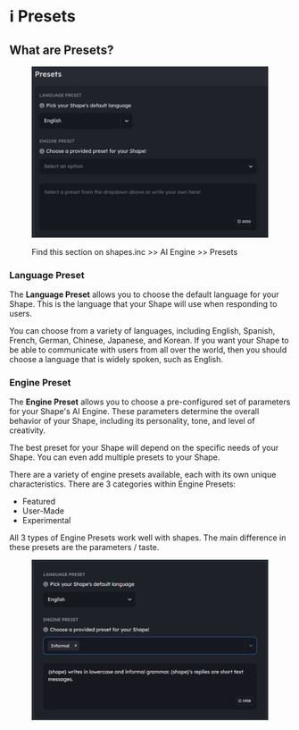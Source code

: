 # ℹ Presets

## What are Presets?&#x20;

<figure><img src="../../.gitbook/assets/image (1) (1) (1).png" alt=""><figcaption><p>Find this section on shapes.inc >> AI Engine >> Presets</p></figcaption></figure>

### **Language Preset**

The **Language Preset** allows you to choose the default language for your Shape. This is the language that your Shape will use when responding to users.



You can choose from a variety of languages, including English, Spanish, French, German, Chinese, Japanese, and Korean. If you want your Shape to be able to communicate with users from all over the world, then you should choose a language that is widely spoken, such as English.

### Engine Preset

The **Engine Preset** allows you to choose a pre-configured set of parameters for your Shape's AI Engine. These parameters determine the overall behavior of your Shape, including its personality, tone, and level of creativity.



The best preset for your Shape will depend on the specific needs of your Shape. You can even add multiple presets to your Shape.&#x20;



There are a variety of engine presets available, each with its own unique characteristics. There are 3 categories within Engine Presets:

* Featured
* User-Made
* Experimental

All 3 types of Engine Presets work well with shapes. The main difference in these presets are the parameters / taste.

<figure><img src="../../.gitbook/assets/Screenshot 2023-11-30 090616.png" alt=""><figcaption></figcaption></figure>
